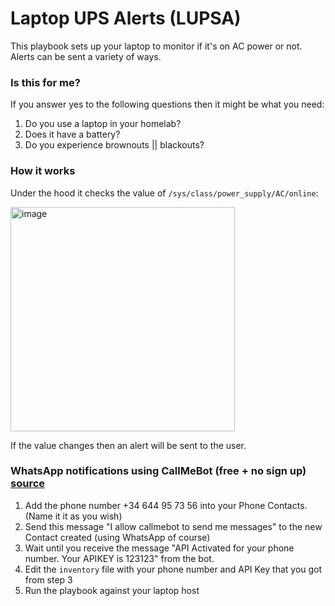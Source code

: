 # Laptop UPS Alerts (LUPSA)

This playbook sets up your laptop to monitor if it's on AC power or not. Alerts can be sent a variety of ways.

### Is this for me?
If you answer yes to the following questions then it might be what you need:
1. Do you use a laptop in your homelab?
2. Does it have a battery?
3. Do you experience brownouts || blackouts?


### How it works
Under the hood it checks the value of `/sys/class/power_supply/AC/online`:

<img width="359" alt="image" src="https://github.com/hedche/ansible-laptop-ups-alerts/assets/64991745/a10f6f6c-7fa4-4d4b-a533-880675b20ac1">

If the value changes then an alert will be sent to the user.

### WhatsApp notifications using CallMeBot (free + no sign up) [source](https://www.callmebot.com/blog/free-api-whatsapp-messages/)
1. Add the phone number +34 644 95 73 56 into your Phone Contacts. (Name it it as you wish)
2. Send this message "I allow callmebot to send me messages" to the new Contact created (using WhatsApp of course)
3. Wait until you receive the message "API Activated for your phone number. Your APIKEY is 123123" from the bot.
4. Edit the `inventory` file with your phone number and API Key that you got from step 3
5. Run the playbook against your laptop host
